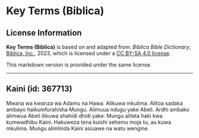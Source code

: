# Key Terms (Biblica)

## License Information

**Key Terms (Biblica)** is based on and adapted from: _Biblica Bible Dictionary_, [Biblica, Inc.](https://www.biblica.com/), 2023, which is licensed under a [CC BY-SA 4.0 license](https://creativecommons.org/licenses/by-sa/4.0/legalcode.en).

This markdown version is provided under the same license.



--------------------------------

## Kaini (id: 367713)

Mwana wa kwanza wa Adamu na Hawa. Alikuwa mkulima. Alitoa sadaka ambayo haikumfurahisha Mungu. Alimuua ndugu yake Abeli. Ardhi ambako alimwua Abeli ilikuwa shahidi dhidi yake. Mungu alileta haki kwa kumwadhibu Kaini. Hakuweza tena kuishi sehemu moja tu, au kuwa mkulima. Mungu alimlinda Kaini asiuawe na watu wengine.


